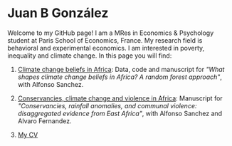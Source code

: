 # Juan B González

Welcome to my GitHub page! 
I am a MRes in Economics & Psychology student at Paris School of Economics, France. My research field is behavioral and experimental economics. I am interested in poverty, inequality and climate change. In this page you will find: 

1. [Climate change beliefs in Africa](https://github.com/jbgb13/PredictorsCCB_PLOS.git): Data, code and manuscript for _"What shapes climate change beliefs in Africa? A random forest approach"_, with Alfonso Sanchez.

2. [Conservancies, climate change and violence in Africa](https://github.com/jbgb13/conservancy/raw/main/Conservancies.pdf): Manuscript for _"Conservancies, rainfall anomalies, and communal violence: disaggregated evidence from East Africa"_, with Alfonso Sanchez and Alvaro Fernandez. 

2. [My CV](https://github.com/jbgb13/jbgb13/raw/main/CV.pdf)
